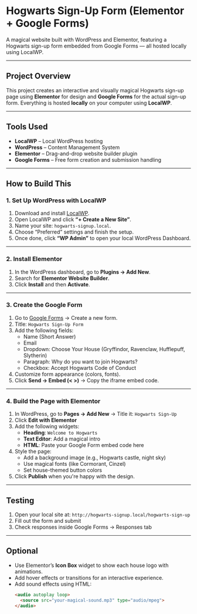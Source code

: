 #  Hogwarts Sign-Up Form (Elementor + Google Forms)

A magical website built with WordPress and Elementor, featuring a Hogwarts sign-up form embedded from Google Forms — all hosted locally using LocalWP.

---

##  Project Overview

This project creates an interactive and visually magical Hogwarts sign-up page using **Elementor** for design and **Google Forms** for the actual sign-up form. Everything is hosted **locally** on your computer using **LocalWP**.

---

##  Tools Used

- **LocalWP** – Local WordPress hosting
- **WordPress** – Content Management System
- **Elementor** – Drag-and-drop website builder plugin
- **Google Forms** – Free form creation and submission handling

---

##  How to Build This

### 1. Set Up WordPress with LocalWP

1. Download and install [LocalWP](https://localwp.com).
2. Open LocalWP and click **“+ Create a New Site”**.
3. Name your site: `hogwarts-signup.local`.
4. Choose “Preferred” settings and finish the setup.
5. Once done, click **“WP Admin”** to open your local WordPress Dashboard.

---

### 2. Install Elementor

1. In the WordPress dashboard, go to **Plugins → Add New**.
2. Search for **Elementor Website Builder**.
3. Click **Install** and then **Activate**.

---

### 3. Create the Google Form

1. Go to [Google Forms](https://forms.google.com) → Create a new form.
2. Title: `Hogwarts Sign-Up Form`
3. Add the following fields:
   - Name (Short Answer)
   - Email
   - Dropdown: Choose Your House (Gryffindor, Ravenclaw, Hufflepuff, Slytherin)
   - Paragraph: Why do you want to join Hogwarts?
   - Checkbox: Accept Hogwarts Code of Conduct
4. Customize form appearance (colors, fonts).
5. Click **Send → Embed (< >)** → Copy the iframe embed code.

---

### 4. Build the Page with Elementor

1. In WordPress, go to **Pages → Add New** → Title it: `Hogwarts Sign-Up`
2. Click **Edit with Elementor**
3. Add the following widgets:
   - **Heading**: `Welcome to Hogwarts`
   - **Text Editor**: Add a magical intro
   - **HTML**: Paste your Google Form embed code here
4. Style the page:
   - Add a background image (e.g., Hogwarts castle, night sky)
   - Use magical fonts (like Cormorant, Cinzel)
   - Set house-themed button colors
5. Click **Publish** when you're happy with the design.

---

##  Testing

1. Open your local site at: `http://hogwarts-signup.local/hogwarts-sign-up`
2. Fill out the form and submit
3. Check responses inside Google Forms → Responses tab

---

##  Optional 

- Use Elementor’s **Icon Box** widget to show each house logo with animations.
- Add hover effects or transitions for an interactive experience.
- Add sound effects using HTML:  
  ```html
  <audio autoplay loop>
    <source src="your-magical-sound.mp3" type="audio/mpeg">
  </audio>
